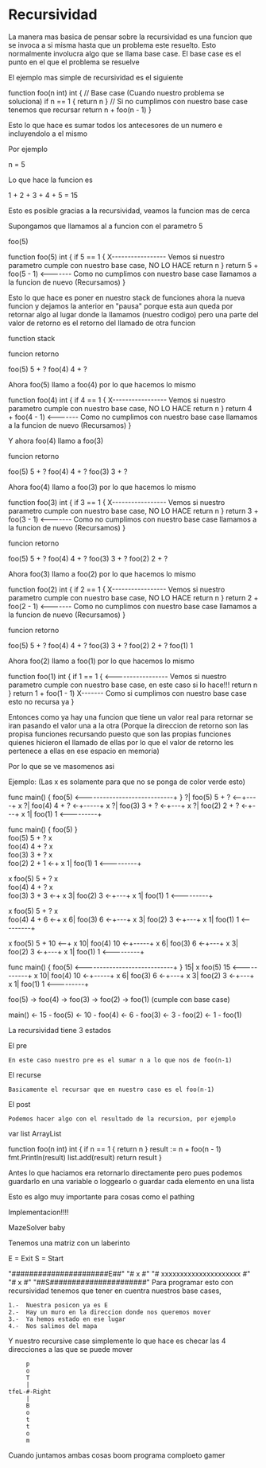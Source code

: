 # Recursividad
 
La manera mas basica de pensar sobre la recursividad es una funcion que se invoca a si misma hasta que un problema este resuelto. Esto normalmente involucra algo que se llama base case. El base case es el punto en el que el problema se resuelve 

El ejemplo mas simple de recursividad es el siguiente

function foo(n int) int {
    // Base case (Cuando nuestro problema se soluciona)
    if n == 1 {
        return n
    }
    // Si no cumplimos con nuestro base case tenemos que recursar
    return n + foo(n - 1)
}

Esto lo que hace es sumar todos los antecesores de un numero e incluyendolo a el mismo

Por ejemplo

n = 5

Lo que hace la funcion es 

1 + 2 + 3 + 4 + 5 = 15

Esto es posible gracias a la recursividad, veamos la funcion mas de cerca

Supongamos que llamamos al a funcion con el parametro 5

foo(5)

function foo(5) int {
    if 5 == 1 { X----------------- Vemos si nuestro parametro cumple 
                                    con nuestro base case, NO LO HACE
        return n
    }
    return 5 + foo(5 - 1) <------- Como no cumplimos con nuestro base case 
                                llamamos a la funcion de nuevo (Recursamos)
}

Esto lo que hace es poner en nuestro stack de funciones ahora la nueva funcion y dejamos la anterior en "pausa" porque esta aun queda por retornar algo al lugar donde la llamamos (nuestro codigo) pero una parte del valor de retorno es el retorno del llamado de otra funcion

function stack

funcion  retorno

foo(5)   5 + ?
foo(4)   4 + ?

Ahora foo(5) llamo a foo(4) por lo que hacemos lo mismo

function foo(4) int {
    if 4 == 1 { X----------------- Vemos si nuestro parametro cumple 
                                    con nuestro base case, NO LO HACE
        return n
    }
    return 4 + foo(4 - 1) <------- Como no cumplimos con nuestro base case 
                                llamamos a la funcion de nuevo (Recursamos)
}

Y ahora foo(4) llamo a foo(3)


funcion  retorno

foo(5)   5 + ?
foo(4)   4 + ?
foo(3)   3 + ?

Ahora foo(4) llamo a foo(3) por lo que hacemos lo mismo

function foo(3) int {
    if 3 == 1 { X----------------- Vemos si nuestro parametro cumple 
                                    con nuestro base case, NO LO HACE
        return n
    }
    return 3 + foo(3 - 1) <------- Como no cumplimos con nuestro base case 
                                llamamos a la funcion de nuevo (Recursamos)
}


funcion  retorno

foo(5)   5 + ?
foo(4)   4 + ?
foo(3)   3 + ?
foo(2)   2 + ?

Ahora foo(3) llamo a foo(2) por lo que hacemos lo mismo

function foo(2) int {
    if 2 == 1 { X----------------- Vemos si nuestro parametro cumple 
                                    con nuestro base case, NO LO HACE
        return n
    }
    return 2 + foo(2 - 1) <------- Como no cumplimos con nuestro base case 
                                llamamos a la funcion de nuevo (Recursamos)
}

funcion  retorno

foo(5)   5 + ?
foo(4)   4 + ?
foo(3)   3 + ?
foo(2)   2 + ?
foo(1)   1

Ahora foo(2) llamo a foo(1) por lo que hacemos lo mismo

function foo(1) int {
    if 1 == 1 { <----------------- Vemos si nuestro parametro cumple 
                                    con nuestro base case, en este caso si lo hace!!!
        return n
    }
    return 1 + foo(1 - 1) X------- Como si cumplimos con nuestro base case 
                                    esto no recursa ya
}

Entonces como ya hay una funcion que tiene un valor real para retornar se iran pasando el valor una a la otra (Porque la direccion de retorno son las propisa funciones recursando puesto que son las propias funciones quienes hicieron el llamado de ellas por lo que el valor de retorno les pertenece a ellas en ese espacio en memoria)

Por lo que se ve masomenos asi

Ejemplo: (Las x es solamente para que no se ponga de color verde esto)


func main() {
    foo(5) <----------------------------+
}                                      ?|
                foo(5)   5 + ?  <--+----+
x                                 ?|
            foo(4)   4 + ? <-+-----+
x                           ?|
        foo(3)   3 + ? <-+---+
x                       ?|
    foo(2)   2 + ? <-+---+
x                   1| 
foo(1)   1 <---------+

func main() {
    foo(5) 
}                                     
                foo(5)   5 + ? 
x                             
            foo(4)   4 + ? 
x                         
        foo(3)   3 + ?
x                    
    foo(2)   2 + 1 <-+
x                   1| 
foo(1)   1 <---------+

x               foo(5)   5 + ? 
x                             
            foo(4)   4 + ? 
x                         
        foo(3)   3 + 3 <-+
x                       3|
    foo(2)       3 <-+---+
x                   1| 
foo(1)   1 <---------+

x               foo(5)   5 + ? 
x                             
            foo(4)   4 + 6 <-+
x                           6|
        foo(3)       6 <-+---+
x                       3|
    foo(2)       3 <-+---+
x                   1| 
foo(1)   1 <---------+

x               foo(5)   5 + 10 <--+
x                                10|
            foo(4)      10 <-+-----+
x                           6|
        foo(3)       6 <-+---+
x                       3|
    foo(2)       3 <-+---+
x                   1| 
foo(1)   1 <---------+

func main() {
    foo(5) <----------------------------+
}                                     15|
x               foo(5)   15 <-----------+
x                                10|
            foo(4)      10 <-+-----+
x                           6|
        foo(3)       6 <-+---+
x                       3|
    foo(2)       3 <-+---+
x                   1| 
foo(1)   1 <---------+

foo(5) -> foo(4) -> foo(3) -> foo(2) -> foo(1) (cumple con base case)

main() <- 15 - foo(5) <- 10 - foo(4) <- 6 - foo(3) <- 3 - foo(2) <- 1 - foo(1)

La recursividad tiene 3 estados

El pre

    En este caso nuestro pre es el sumar n a lo que nos de foo(n-1)

El recurse
    
    Basicamente el recursar que en nuestro caso es el foo(n-1)

El post
    
    Podemos hacer algo con el resultado de la recursion, por ejemplo

var list ArrayList

function foo(n int) int {
    if n == 1 {
        return n
    }
    result := n + foo(n - 1)
    fmt.Println(result)
    list.add(result)
    return result
}

Antes lo que haciamos era retornarlo directamente pero pues podemos guardarlo en una variable o loggearlo o guardar cada elemento en una lista

Esto es algo muy importante para cosas como el pathing

Implementacion!!!!

MazeSolver baby

Tenemos una matriz con un laberinto

E = Exit
S = Start

"######################E##"
"#                     x #"
"# xxxxxxxxxxxxxxxxxxxxx #"
"# x                     #"
"##S######################"
Para programar esto con recursividad tenemos que tener en cuentra nuestros base cases, 

    1.-  Nuestra posicon ya es E
    2.-  Hay un muro en la direccion donde nos queremos mover
    3.-  Ya hemos estado en ese lugar
    4.-  Nos salimos del mapa

Y nuestro recursive case simplemente lo que hace es checar las 4 direcciones a las que se puede mover
        
         p
         o
         T
         |
    tfeL-#-Right
         |
         B
         o
         t
         t
         o
         m
    
Cuando juntamos ambas cosas boom programa comploeto gamer
